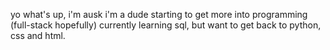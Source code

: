  yo what's up, i'm ausk
 i'm a dude starting to get more into programming (full-stack hopefully)
 currently learning sql, but want to get back to python, css and html.

<!---
auskgd/auskgd is a ✨ special ✨ repository because its `README.md` (this file) appears on your GitHub profile.
You can click the Preview link to take a look at your changes.
--->
